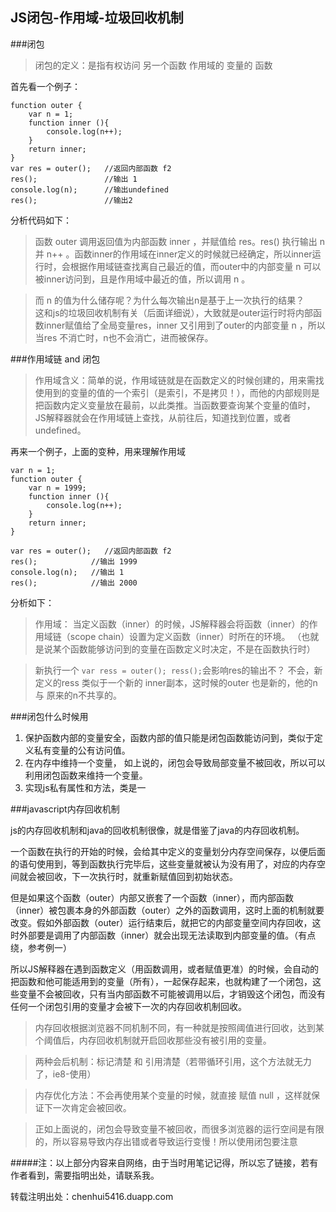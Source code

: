 JS闭包-作用域-垃圾回收机制
-----------------------------

###闭包

>闭包的定义：是指有权访问 另一个函数 作用域的 变量的 函数

首先看一个例子：
	
	function outer {
		var n = 1;
		function inner (){
			console.log(n++);
		}
		return inner;
	}
	var res = outer();   //返回内部函数 f2
	res();               //输出 1 
	console.log(n);      //输出undefined
	res();               //输出2

分析代码如下：
>函数 outer 调用返回值为内部函数 inner ，并赋值给 res。res() 执行输出 n 并 n++ 。函数inner的作用域在inner定义的时候就已经确定，所以inner运行时，会根据作用域链查找离自己最近的值，而outer中的内部变量 n 可以被inner访问到，且是作用域中最近的值，所以调用 n 。

>而 n 的值为什么储存呢？为什么每次输出n是基于上一次执行的结果？  
这和js的垃圾回收机制有关（后面详细说），大致就是outer运行时将内部函数inner赋值给了全局变量res，inner 又引用到了outer的内部变量 n ，所以当res 不消亡时，n也不会消亡，进而被保存。

###作用域链 and 闭包

>作用域含义：简单的说，作用域链就是在函数定义的时候创建的，用来需找使用到的变量的值的一个索引（是索引，不是拷贝！），而他的内部规则是把函数内定义变量放在最前，以此类推。当函数要查询某个变量的值时，JS解释器就会在作用域链上查找，从前往后，知道找到位置，或者undefined。

再来一个例子，上面的变种，用来理解作用域

	var n = 1;
	function outer {
		var n = 1999;
		function inner (){
			console.log(n++);
		}
		return inner;
	}
	
	var res = outer();   //返回内部函数 f2
	res();            //输出 1999 
	console.log(n);   //输出 1
	res();            //输出 2000

分析如下：

>作用域： 
当定义函数（inner）的时候，JS解释器会将函数（inner）的作用域链（scope chain）设置为定义函数（inner）时所在的环境。
（也就是说某个函数能够访问到的变量在函数定义时决定，不是在函数执行时）

>新执行一个 ``var ress = outer(); ress();``会影响res的输出不？
不会，新定义的ress 类似于一个新的 inner副本，这时候的outer 也是新的，他的n与 原来的n不共享的。

###闭包什么时候用

1. 保护函数内部的变量安全，函数内部的值只能是闭包函数能访问到，类似于定义私有变量的公有访问值。
2. 在内存中维持一个变量， 如上说的，闭包会导致局部变量不被回收，所以可以利用闭包函数来维持一个变量。
3. 实现js私有属性和方法，类是一

###javascript内存回收机制

js的内存回收机制和java的回收机制很像，就是借鉴了java的内存回收机制。

一个函数在执行的开始的时候，会给其中定义的变量划分内存空间保存，以便后面的语句使用到，等到函数执行完毕后，这些变量就被认为没有用了，对应的内存空间就会被回收，下一次执行时，就重新赋值回到初始状态。

但是如果这个函数（outer）内部又嵌套了一个函数（inner），而内部函数（inner）被包裹本身的外部函数（outer）之外的函数调用，这时上面的机制就要改变。假如外部函数（outer）运行结束后，就把它的内部变量空间内存回收，这时外部要是调用了内部函数（inner）就会出现无法读取到内部变量的值。（有点绕，参考例一）

所以JS解释器在遇到函数定义（用函数调用，或者赋值更准）的时候，会自动的把函数和他可能适用到的变量（所有），一起保存起来，也就构建了一个闭包，这些变量不会被回收，只有当内部函数不可能被调用以后，才销毁这个闭包，而没有任何一个闭包引用的变量才会被下一次的内存回收机制回收。

>内存回收根据浏览器不同机制不同，有一种就是按照阈值进行回收，达到某个阈值后，内存回收机制就开启回收那些没有被引用的变量。

>两种会后机制：标记清楚 和 引用清楚（若带循环引用，这个方法就无力了，ie8-使用）

>内存优化方法：不会再使用某个变量的时候，就直接 赋值 null ，这样就保证下一次肯定会被回收。

>正如上面说的，闭包会导致变量不被回收，而很多浏览器的运行空间是有限的，所以容易导致内存出错或者导致运行变慢！所以使用闭包要注意

#####注：以上部分内容来自网络，由于当时用笔记记得，所以忘了链接，若有作者看到，需要指明出处，请联系我。

转载注明出处：chenhui5416.duapp.com
